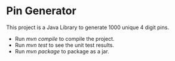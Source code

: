 # Pin Generator

This project is a Java Library to generate 1000 unique 4 digit pins.

- Run *mvn compile* to compile the project.
- Run *mvn test* to see the unit test results.
- Run *mvn package* to package as a jar.
